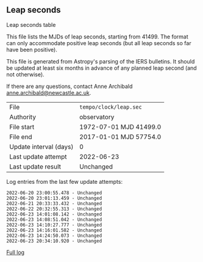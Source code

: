 
## Leap seconds

Leap seconds table

This file lists the MJDs of leap seconds, starting from 41499.
The format can only accommodate positive leap seconds (but all
leap seconds so far have been positive).

This file is generated from Astropy's parsing of the IERS
bulletins. It should be updated at least six months in advance
of any planned leap second (and not otherwise).

If there are any questions, contact Anne Archibald
<anne.archibald@newcastle.ac.uk>.

|     |     |
|:--- |:--- |
| File | `tempo/clock/leap.sec` |
| Authority | observatory |
| File start | 1972-07-01 MJD 41499.0 |
| File end | 2017-01-01 MJD 57754.0 |
| Update interval (days) | 0 |
| Last update attempt | 2022-06-23 |
| Last update result | Unchanged |

Log entries from the last few update attempts:
```
2022-06-20 23:00:55.478 - Unchanged
2022-06-20 23:01:13.459 - Unchanged
2022-06-21 20:33:33.432 - Unchanged
2022-06-22 20:32:55.313 - Unchanged
2022-06-23 14:01:08.142 - Unchanged
2022-06-23 14:08:51.042 - Unchanged
2022-06-23 14:10:27.777 - Unchanged
2022-06-23 14:16:01.582 - Unchanged
2022-06-23 14:24:50.073 - Unchanged
2022-06-23 20:34:10.920 - Unchanged
```
[Full log](https://raw.githubusercontent.com/ipta/pulsar-clock-corrections/main/log/tempo/clock/leap.sec.log)
